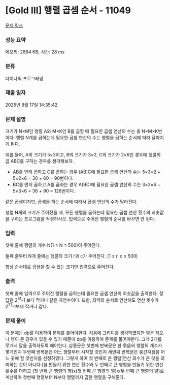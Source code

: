# [Gold III] 행렬 곱셈 순서 - 11049 

[문제 링크](https://www.acmicpc.net/problem/11049) 

### 성능 요약

메모리: 2884 KB, 시간: 28 ms

### 분류

다이나믹 프로그래밍

### 제출 일자

2025년 8월 17일 14:35:42

### 문제 설명

<p>크기가 N×M인 행렬 A와 M×K인 B를 곱할 때 필요한 곱셈 연산의 수는 총 N×M×K번이다. 행렬 N개를 곱하는데 필요한 곱셈 연산의 수는 행렬을 곱하는 순서에 따라 달라지게 된다.</p>

<p>예를 들어, A의 크기가 5×3이고, B의 크기가 3×2, C의 크기가 2×6인 경우에 행렬의 곱 ABC를 구하는 경우를 생각해보자.</p>

<ul>
	<li>AB를 먼저 곱하고 C를 곱하는 경우 (AB)C에 필요한 곱셈 연산의 수는 5×3×2 + 5×2×6 = 30 + 60 = 90번이다.</li>
	<li>BC를 먼저 곱하고 A를 곱하는 경우 A(BC)에 필요한 곱셈 연산의 수는 3×2×6 + 5×3×6 = 36 + 90 = 126번이다.</li>
</ul>

<p>같은 곱셈이지만, 곱셈을 하는 순서에 따라서 곱셈 연산의 수가 달라진다.</p>

<p>행렬 N개의 크기가 주어졌을 때, 모든 행렬을 곱하는데 필요한 곱셈 연산 횟수의 최솟값을 구하는 프로그램을 작성하시오. 입력으로 주어진 행렬의 순서를 바꾸면 안 된다.</p>

### 입력 

 <p>첫째 줄에 행렬의 개수 N(1 ≤ N ≤ 500)이 주어진다.</p>

<p>둘째 줄부터 N개 줄에는 행렬의 크기 r과 c가 주어진다. (1 ≤ r, c ≤ 500)</p>

<p>항상 순서대로 곱셈을 할 수 있는 크기만 입력으로 주어진다.</p>

### 출력 

 <p>첫째 줄에 입력으로 주어진 행렬을 곱하는데 필요한 곱셈 연산의 최솟값을 출력한다. 정답은 2<sup>31</sup>-1 보다 작거나 같은 자연수이다. 또한, 최악의 순서로 연산해도 연산 횟수가 2<sup>31</sup>-1보다 작거나 같다.</p>

### 문제 풀이
 <p> 이 문제는 dp를 이용하여 문제를 풀어야한다. 처음에 그리디를 생각하였지만 열은 작으나 행이 큰 경우가 있을 수 있기 때문에 dp를 이용하여 문제를 풀어야한다. 크게 2개를 쪼개서 답을 출력하도록 해야한다. 삼중문은 첫번째 반복문은 한 묶음의 행렬의 개수가 몇개인지 두번째 반복문은 어느 행렬부터 시작할 것인지 세번째 반복문은 중간지점을 어느 곳에 할 것인지를 선정하였다. 그렇게 하여 첫 번째로 큰 행렬(연산 회수가 큰 것을 의미하는 것이 아니다.)을 만들기 위한 연산 횟수와 두 번째로 큰 행렬을 만들기 위한 연산 횟수를 더하고 (첫 번째 큰 행렬의 행)x(첫 번째 큰 행렬의 열)x(두 번째 큰 행렬의 열)로 계산하여 첫번째 행렬부터 N부터 행렬까지 곱한 행렬을 구해준다.</p>


